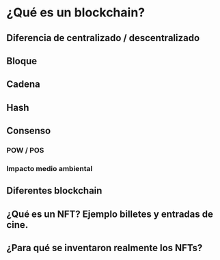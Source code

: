 # ¿Qué es un blockchain?

## Diferencia de centralizado / descentralizado

## Bloque
## Cadena
## Hash
## Consenso
### POW / POS
### Impacto medio ambiental
## Diferentes blockchain
## ¿Qué es un NFT? Ejemplo billetes y entradas de cine.
## ¿Para qué se inventaron realmente los NFTs?
